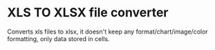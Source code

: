# XLS TO XLSX file converter


Converts xls files to xlsx, it doesn't keep any format/chart/image/color formatting, only data stored in cells.
